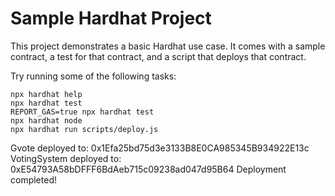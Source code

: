 # Sample Hardhat Project

This project demonstrates a basic Hardhat use case. It comes with a sample contract, a test for that contract, and a script that deploys that contract.

Try running some of the following tasks:

```shell
npx hardhat help
npx hardhat test
REPORT_GAS=true npx hardhat test
npx hardhat node
npx hardhat run scripts/deploy.js
```
Gvote deployed to: 0x1Efa25bd75d3e3133B8E0CA985345B934922E13c
VotingSystem deployed to: 0xE54793A58bDFFF6BdAeb715c09238ad047d95B64
Deployment completed!
